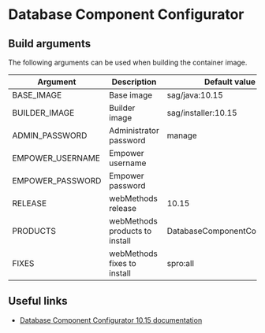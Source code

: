 # Database Component Configurator

## Build arguments

The following arguments can be used when building the container image.

| Argument | Description | Default value |
| -------- | ----------- | ------------- |
| BASE_IMAGE | Base image | sag/java:10.15 |
| BUILDER_IMAGE | Builder image | sag/installer:10.15 |
| ADMIN_PASSWORD | Administrator password | manage |
| EMPOWER_USERNAME | Empower username | |
| EMPOWER_PASSWORD | Empower password | |
| RELEASE | webMethods release | 10.15 |
| PRODUCTS | webMethods products to install | DatabaseComponentConfigurator |
| FIXES | webMethods fixes to install | spro:all |

## Useful links

- [Database Component Configurator 10.15 documentation](https://documentation.softwareag.com/webmethods/wmsuites/wmsuite10-15/webhelp/install-upgrade-webhelp/install-upgrade-compendium/to-install_products_3.html)
